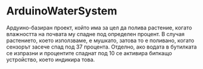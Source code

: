 # ArduinoWaterSystem
Ардуино-базиран проект, който има за цел да полива растение, когато влажността на почвата му спадне под определен процент. В случая растението, което използваме, е 
мушкато, затова то е поливано, когато сензорът засече спад под 37 процента. Отделно, ако водата в бутилката се изпразни и процентите спаднат под 10 се активира бипкащо устройство, което индикира това.

